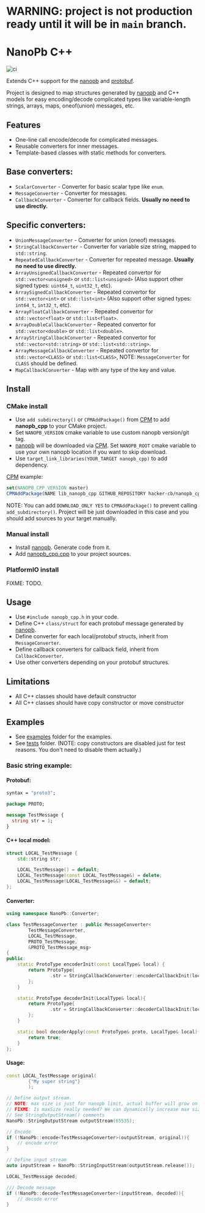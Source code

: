 # WARNING: project is not production ready until it will be in `main` branch.

# NanoPb C++ 

![ci](https://github.com/hacker-cb/nanopb_cpp/actions/workflows/ci.yaml/badge.svg)

Extends C++ support for the [nanopb] and [protobuf].

Project is designed to map structures generated by [nanopb] and C++ models for easy encoding/decode complicated types like variable-length strings, arrays, maps, oneof(union) messages, etc.

## Features

* One-line call encode/decode for complicated messages.
* Reusable converters for inner messages.
* Template-based classes with static methods for converters.

## Base converters:

* `ScalarConverter` - Converter for basic scalar type like `enum`.
* `MessageConverter` - Converter for messages.
* `CallbackConverter` - Converter for callback fields.  **Usually no need to use directly.**

## Specific converters:

* `UnionMessageConverter` - Converter for union (oneof) messages.
* `StringCallbackConverter` - Converter for variable size string, mapped to `std::string`.
* `RepeatedCallbackConverter` - Converter for repeated message. **Usually no need to use directly.**
* `ArrayUnsignedCallbackConverter` - Repeated convertor for `std::vector<unsigned>` or `std::list<unsigned>` (Also support other signed types: `uint64_t`, `uint32_t`, etc).
* `ArraySignedCallbackConverter` - Repeated convertor for `std::vector<int>` or `std::list<int>` (Also support other signed types: `int64_t`, `int32_t`, etc).
* `ArrayFloatCallbackConverter` - Repeated convertor for `std::vector<float>` or `std::list<float>`.
* `ArrayDoubleCallbackConverter` - Repeated convertor for `std::vector<double>` or `std::list<double>`.
* `ArrayStringCallbackConverter` - Repeated convertor for `std::vector<std::string>` or `std::list<std::string>`.
* `ArrayMessageCallbackConverter` - Repeated convertor for `std::vector<CLASS>` or `std::list<CLASS>`, NOTE: `MessageConverter` for  `CLASS` should be defined. 
* `MapCallbackConverter` - Map with any type of the key and value.

## Install

### CMake install

* Use `add subdirectory()` or `CPMAddPackage()` from [CPM] to add **nanopb_cpp** to your CMake project.   
* Set `NANOPB_VERSION` cmake variable to use custom nanopb version/git tag.
* [nanopb] will be downloaded via [CPM]. Set `NANOPB_ROOT` cmake variable to use your own nanopb location if you want to skip download.
* Use `target_link_libraries(YOUR_TARGET nanopb_cpp)` to add dependency.

[CPM] example:
```cmake
set(NANOPB_CPP_VERSION master)
CPMAddPackage(NAME lib_nanopb_cpp GITHUB_REPOSITORY hacker-cb/nanopb_cpp GIT_TAG ${NANOPB_CPP_VERSION})
```
NOTE: You can add `DOWNLOAD_ONLY YES` to `CPMAddPackage()` to prevent calling `add_subdirectory()`. Project will be just downloaded in this case and you should add sources to your target manually.  

### Manual install

* Install [nanopb]. Generate code from it.
* Add [nanopb_cpp.cpp](nanopb_cpp.cpp) to your project sources.

### PlatformIO install

FIXME: TODO.

## Usage

* Use `#include nanopb_cpp.h` in your code.
* Define C++ `class/struct` for each protobuf message generated by [nanopb].
* Define converter for each local/protobuf structs, inherit from `MessageConverter`.
* Define callback converters for callback field, inherit from `CallbackConverter`.
* Use other converters depending on your protobuf structures.

## Limitations

* All C++ classes should have default constructor
* All C++ classes should have copy constructor or move constructor

## Examples

* See [examples](examples) folder for the examples.
* See [tests](test/tests) folder. (NOTE: copy constructors are disabled just for test reasons. You don't need to disable them actually.) 

### Basic string example:

#### Protobuf:

```protobuf
syntax = "proto3";

package PROTO;

message TestMessage {
  string str = 1;
}
```

#### C++ local model:

```c++
struct LOCAL_TestMessage {
    std::string str;

    LOCAL_TestMessage() = default;
    LOCAL_TestMessage(const LOCAL_TestMessage&) = delete;
    LOCAL_TestMessage(LOCAL_TestMessage&&) = default;
};
```

#### Converter:

```c++
using namespace NanoPb::Converter;

class TestMessageConverter : public MessageConverter<
        TestMessageConverter,
        LOCAL_TestMessage,
        PROTO_TestMessage,
        &PROTO_TestMessage_msg>
{
public:
    static ProtoType encoderInit(const LocalType& local) {
        return ProtoType{
                .str = StringCallbackConverter::encoderCallbackInit(local.str)
        };
    }

    static ProtoType decoderInit(LocalType& local){
        return ProtoType{
                .str = StringCallbackConverter::decoderCallbackInit(local.str)
        };
    }

    static bool decoderApply(const ProtoType& proto, LocalType& local){
        return true;
    }
};
```

#### Usage:

```c++
const LOCAL_TestMessage original(
        {"My super string"}
        );

// Define output stream. 
// NOTE: max size is just for nanopb limit, actual buffer will grow on demand.
// FIXME: Is maxSize really needed? We can dynamically increase max size on each write.
// See StringOutputStream() comments
NanoPb::StringOutputStream outputStream(65535);

// Encode
if (!NanoPb::encode<TestMessageConverter>(outputStream, original)){
    // encode error
}

// Define input stream
auto inputStream = NanoPb::StringInputStream(outputStream.release());

LOCAL_TestMessage decoded;

/// Decode message
if (!NanoPb::decode<TestMessageConverter>(inputStream, decoded)){
    // decode error
}
```

[protobuf]: https://developers.google.com/protocol-buffers
[nanopb]: https://github.com/nanopb/nanopb
[CPM]: https://github.com/cpm-cmake/CPM.cmake
